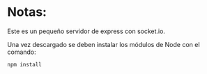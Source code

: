 # Notas:

Este es un pequeño servidor de express con socket.io.

Una vez descargado se deben instalar los módulos de Node con el comando:

```
npm install
```